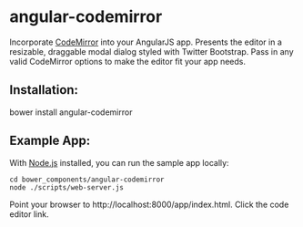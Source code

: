 angular-codemirror
==================

Incorporate [CodeMirror](http://www.codemirror.net) into your AngularJS app. Presents the editor in a resizable, draggable modal dialog styled with Twitter Bootstrap. Pass in any valid CodeMirror options to make the editor fit your app needs.

Installation:
-------------
bower install angular-codemirror

Example App:
------------
With [Node.js](http://nodejs.org) installed, you can run the sample app locally:

    cd bower_components/angular-codemirror
    node ./scripts/web-server.js

Point your browser to http://localhost:8000/app/index.html. Click the code editor link.


